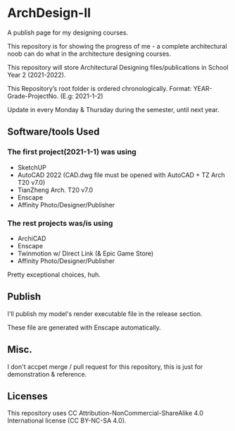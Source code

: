 # ArchDesign-II

A publish page for my designing courses.

This repository is for showing the progress of me - a complete architectural noob can do what in the architecture designing courses.

This repository will store Architectural Designing files/publications in School Year 2 (2021-2022).

This Repository’s root folder is ordered chronologically. Format: YEAR-Grade-ProjectNo. (E.g: 2021-1-2)

Update in every Monday & Thursday during the semester, until next year.

## Software/tools Used

### The first project(2021-1-1) was using

- SketchUP
- AutoCAD 2022 (CAD.dwg file must be opened with AutoCAD + TZ Arch T20 v7.0)
- TianZheng Arch. T20 v7.0
- Enscape
- Affinity Photo/Designer/Publisher

### The rest projects was/is using

- ArchiCAD
- Enscape
- Twinmotion w/ Direct Link (& Epic Game Store)
- Affinity Photo/Designer/Publisher

Pretty exceptional choices, huh.

## Publish

I'll publish my model's render executable file in the release section.

These file are generated with Enscape automatically.

## Misc.

I don't accpet merge / pull request for this repository, this is just for demonstration & reference.

## Licenses

This repository uses CC Attribution-NonCommercial-ShareAlike 4.0 International license (CC BY-NC-SA 4.0).
